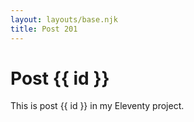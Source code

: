 ```yaml
---
layout: layouts/base.njk
title: Post 201
---
```


# Post {{ id }}

This is post {{ id }} in my Eleventy project.
